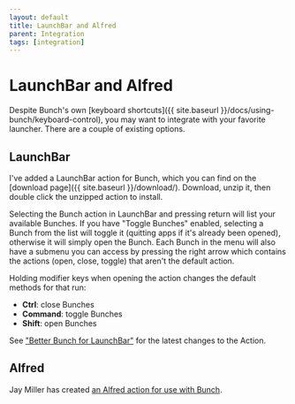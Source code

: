 ```yaml
---
layout: default
title: LaunchBar and Alfred
parent: Integration
tags: [integration]
---
```

# LaunchBar and Alfred

Despite Bunch's own [keyboard shortcuts]({{ site.baseurl }}/docs/using-bunch/keyboard-control), you may want to integrate with your favorite launcher. There are a couple of existing options.

## LaunchBar

I've added a LaunchBar action for Bunch, which you can find on the [download page]({{ site.baseurl }}/download/). Download, unzip it, then double click the unzipped action to install. 

Selecting the Bunch action in LaunchBar and pressing return will list your available Bunches. If you have "Toggle Bunches" enabled, selecting a Bunch from the list will toggle it (quitting apps if it's already been opened), otherwise it will simply open the Bunch. Each Bunch in the menu will also have a submenu you can access by pressing the right arrow which contains the actions (open, close, toggle) that aren't the default action.

Holding modifier keys when opening the action changes the default methods for that run:

* __Ctrl__: close Bunches
* __Command__: toggle Bunches
* __Shift__: open Bunches

See ["Better Bunch for LaunchBar"](https://brettterpstra.com/2019/06/10/better-bunch-for-launchbar/) for the latest changes to the Action.

## Alfred

Jay Miller has created [an Alfred action for use with Bunch](https://github.com/kjaymiller/Bunch_Alfred).
